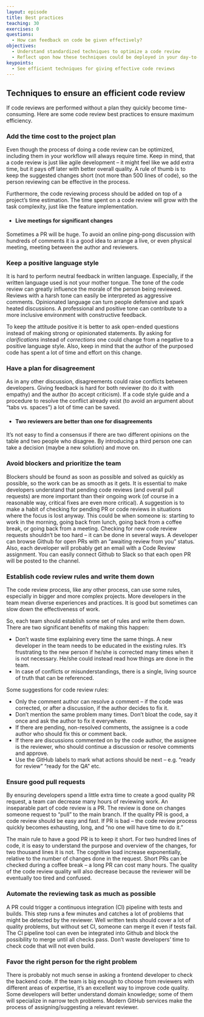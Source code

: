 ```yaml
---
layout: episode
title: Best practices
teaching: 30
exercises: 0
questions:
  - How can feedback on code be given effectively?
objectives:
  - Understand standardized techniques to optimize a code review
  - Reflect upon how these techniques could be deployed in your day-to-day working environment
keypoints:
  - See efficient techniques for giving effective code reviews
---
```



##  Techniques to ensure an efficient code review

If code reviews are performed without a plan they quickly become time-consuming. Here are some code review best practices to ensure maximum efficiency.


### Add the time cost to the project plan
Even though the process of doing a code review can be optimized, including them in your workflow will always require time. Keep in mind, that a code review is just like agile development – it might feel like we add extra time, but it pays off later with better overall quality. A rule of thumb is to keep the suggested changes short (not more than 500 lines of code), so the person reviewing can be effective in the process.

Furthermore, the code reviewing process should be added on top of a project’s time estimation. The time spent on a code review will grow with the task complexity, just like the feature implementation.

- #### Live meetings for significant changes
Sometimes a PR will be huge. To avoid an online ping-pong discussion with hundreds of comments it is a good idea to arrange a live, or even physical meeting, meeting between the author and reviewers.


### Keep a positive language style
It is hard to perform neutral feedback in written language. Especially, if the written language used is not your mother tongue. The tone of the code review can greatly influence the morale of the person being reviewed. Reviews with a harsh tone can easily be interpreted as aggressive comments. Opinionated language can turn people defensive and spark heated discussions. A professional and positive tone can contribute to a more inclusive environment with constructive feedback.

To keep the attitude positive it is better to ask open-ended questions instead of making strong or opinionated statements. By asking for *clarifications* instead of *corrections* one could change from a negative to a positive language style. Also, keep in mind that the author of the purposed code has spent a lot of time and effort on this change.

### Have a plan for disagreement
As in any other discussion, disagreements could raise conflicts between developers. Giving feedback is hard for both reviewer (to do it with empathy) and the author (to accept criticism). If a code style guide and a procedure to resolve the conflict already exist (to avoid an argument about “tabs vs. spaces”) a lot of time can be saved.

- #### Two reviewers are better than one for disagreements
It’s not easy to find a consensus if there are two different opinions on the table and two people who disagree. By introducing a third person one can take a decision (maybe a new solution) and move on.

### Avoid blockers and prioritize the team
Blockers should be found as soon as possible and solved as quickly as possible, so the work can be as smooth as it gets. It is essential to make developers understand that pending code reviews (and overall pull requests) are more important than their ongoing work (of course in a reasonable way, critical fixes are even more critical). A suggestion is to make a habit of checking for pending PR or code reviews in situations where the focus is lost anyway. This could be when someone is: starting to work in the morning, going back from lunch, going back from a coffee break, or going back from a meeting. Checking for new code review requests shouldn’t be too hard – it can be done in several ways. A developer can browse Github for open PRs with an “awaiting review from you” status. Also, each developer will probably get an email with a Code Review assignment. You can easily connect Github to Slack so that each open PR will be posted to the channel.

### Establish code review rules and write them down
The code review process, like any other process, can use some rules, especially in bigger and more complex projects. More developers in the team mean diverse experiences and practices. It is good but sometimes can slow down the effectiveness of work.

So, each team should establish some set of rules and write them down. There are two significant benefits of making this happen:

- Don’t waste time explaining every time the same things. A new developer in the team needs to be educated in the existing rules. It’s  frustrating to the new person if he/she is corrected many times when it is not necessary. He/she could instead read  how things are done in the team.
- In case of conflicts or misunderstandings, there is a single, living source of truth that can be referenced.

Some suggestions for code review rules:
- Only the comment author can resolve a comment – if the code was corrected, or after a discussion, if the author decides to fix it.
- Don’t mention the same problem many times. Don’t bloat the code, say it once and ask the author to fix it everywhere.
- If there are pending, non-resolved comments, the assignee is a code author who should fix this or comment back.
- If there are discussions commented on by the code author, the assignee is the reviewer, who should continue a discussion or resolve comments and approve.
- Use the GitHub labels to mark what actions should be next – e.g. “ready for review” “ready for the QA” etc.


### Ensure good pull requests
By ensuring developers spend a little extra time to create a good quality PR request, a team can decrease many hours of reviewing work. An inseparable part of code review is a PR. The review is done on changes someone request to “pull” to the main branch. If the quality PR is good, a code review should be easy and fast. If PR is bad – the code review process quickly becomes exhausting, long, and “no one will have time to do it.”

The main rule to have a good PR is to keep it short. For two hundred lines of code, it is easy to understand the purpose and overview of the changes, for two thousand lines it is not. The cognitive load increase exponentially, relative to the number of changes done in the request. Short PRs can be checked during a coffee break – a long PR can cost many hours. The quality of the code review quality will also decrease because the reviewer will be eventually too tired and confused.

### Automate the reviewing task as much as possible
A PR could trigger a continuous integration (CI) pipeline with tests and builds. This step runs a few minutes and catches a lot of problems that might be detected by the reviewer. Well written tests should cover a lot of quality problems, but without set CI, someone can merge it even if tests fail. The CI pipeline tool can even be integrated into Github and block the possibility to merge until all checks pass. Don’t waste developers’ time to check code that will not even build.

### Favor the right person for the right problem
There is probably not much sense in asking a frontend developer to check the backend code. If the team is big enough to choose from reviewers with different areas of expertise, it’s an excellent way to improve code quality. Some developers will better understand domain knowledge; some of them will specialize in narrow tech problems. Modern GitHub services make the process of assigning/suggesting a relevant reviewer.
